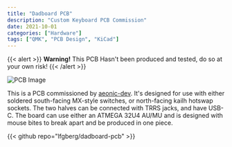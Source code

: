 ```yaml
---
title: "Dadboard PCB"
description: "Custom Keyboard PCB Commission"
date: 2021-10-01
categories: ["Hardware"]
tags: ["QMK", "PCB Design", "KiCad"]
---
```

{{< alert >}}
**Warning!** This PCB Hasn't been produced and tested, do so at your own risk!
{{< /alert >}}

![PCB Image](hardware/dadboard.png "KiCad Render of the front of the Dadboard PCB")

This is a PCB commissioned by [aeonic-dev](https://github.com/aeonic-dev "Aeonic's GitHub"). It's designed for use with either soldered south-facing MX-style switches, or north-facing kailh hotswap sockets. The two halves can be connected with TRRS jacks, and have USB-C. The board can use either an ATMEGA 32U4 AU/MU and is designed with mouse bites to break apart and be produced in one piece.

{{< github repo="lfgberg/dadboard-pcb" >}}
